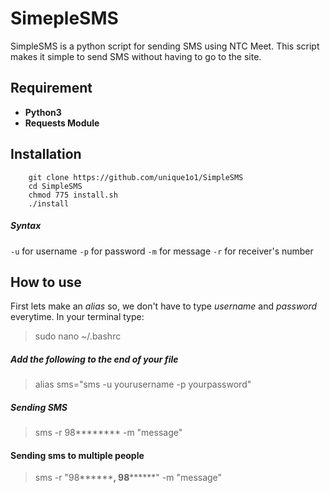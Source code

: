 # SimepleSMS

SimpleSMS is a python script for sending SMS using NTC Meet. This script makes it simple to send SMS without having to go to the site.

## Requirement

* **Python3**
* **Requests Module**

## Installation

        git clone https://github.com/unique1o1/SimpleSMS
        cd SimpleSMS
        chmod 775 install.sh
        ./install

##### Syntax

`-u` for username
`-p` for password
`-m` for message
`-r` for receiver's number

## How to use

First lets make an _alias_ so, we don't have to type _username_ and _password_ everytime.
In your terminal type:

> sudo nano ~/.bashrc

##### Add the following to the end of your file

> alias sms="sms -u yourusername -p yourpassword"

##### Sending SMS

> sms -r 98**\*\*\*\*** -m "message"

#### Sending sms to multiple people

> sms -r "98**\*\*\*\***, 98**\*\*\*\***" -m "message"
